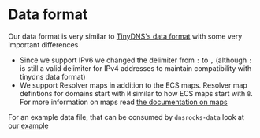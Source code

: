
# Data format

Our data format is very similar to [TinyDNS's data format](https://cr.yp.to/djbdns/tinydns-data.html) with some very important differences
- Since we support IPv6 we changed the delimiter from `:` to `,`  (although `:` is still a valid delimiter for IPv4 addresses to maintain compatibility with tinydns data format)
- We support Resolver maps in addition to the ECS maps. Resolver map defintions for domains start with `M` similar to how ECS maps start with `8`. For more information on maps read [the documentation on maps](maps.md)

For an example data file, that can be consumed by `dnsrocks-data` look at our [example](https://github.com/facebookincubator/dns/blob/main/dnsrocks/testdata/data/data.in)